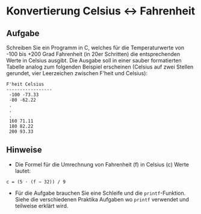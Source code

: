 # Konvertierung Celsius ↔ Fahrenheit
## Aufgabe
Schreiben Sie ein Programm in C, welches für die Temperaturwerte von -100 bis +200 Grad
Fahrenheit (in 20er Schritten) die entsprechenden Werte in Celsius ausgibt. Die Ausgabe soll
in einer sauber formatierten Tabelle analog zum folgenden Beispiel erscheinen (Celsius auf
zwei Stellen gerundet, vier Leerzeichen zwischen F‘heit und Celsius):

```
F'heit Celsius
-----------------
 -100 -73.33
 -80 -62.22
 .
 .
 .
 160 71.11
 180 82.22
 200 93.33
```

## Hinweise
* Die Formel für die Umrechnung von Fahrenheit (f) in Celsius (c) Werte lautet:

```
c = (5 ⋅ (f − 32)) / 9
```

* Für die Aufgabe brauchen Sie eine Schleife und die `printf`-Funktion. Siehe die verschiedenen Praktika Aufgaben wo `printf` verwendet und teilweise erklärt wird.